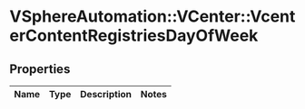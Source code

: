 # VSphereAutomation::VCenter::VcenterContentRegistriesDayOfWeek

## Properties
Name | Type | Description | Notes
------------ | ------------- | ------------- | -------------


